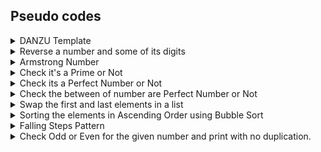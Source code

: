 ## Pseudo codes
<details>
<summary>DANZU Template</summary>
 <a href="https://dhanushgopi.github.io/">Concept</a>
 <p>Just code template the write the documentation of the pseudo codes!</p> 
 <ol>
  <li>Start the program</li>
    <li></li>
  <li>Stop the program</li>
  </ol>
</details>
<details>
<summary>Reverse a number and some of its digits </summary>
 <a href="https://medium.com/@ManBearPigCode/how-to-reverse-a-number-mathematically-97c556626ec6">Concept</a>
  <ol>
    <li>get the number</li>
    <li>create a var to store reverse number.</li>
    <li>create a var to store the summation number.</li> 
    <li>while num is not equal to zero, the enter the module.</li>
    <li>"num % 10" - gets the last number.</li>
    <li>"rev_num * 10 + digit" - adding up in reverse positional.</li>
    <li>"num // 10" - removes the last digit.</li>
    <li>"sum_num += digit" - summing up the last digit.</li>
    <li>print the reverse number and summation number.</li>
  </ol>
</details>

<details>
<summary>Armstrong Number </summary>
 <a href="https://pages.mtu.edu/~shene/COURSES/cs201/NOTES/chap04/arms.html">Concept</a>
  <p>sample numbers : 0, 1, 153, 370, 371, 407 1634, 8208 and 9474</p>
  <ol>
    <li>get the number a string</li>
    <li>create a "temp" var and store the getted str as int</li>
    <li>create a "arm" var to store the summation of squares.</li>
   <li>while temp is not equal to proceed in the module.</li>
    <li>"digit = temp % 10" - gets the last number.</li>
    <li>"squares = digit**len(str)" - digit gets squared by the len of the given digits</li>
    <li>"temp // 10" - removes the last digit for and make the next loop to access the next number.</li>
    <li>"arm+=squares" - summing up the last digit.</li>
   <li>if arm equals with the given number.</li>
    <li>print the Armstrong Number.</li>
   <li>else no</li>
  </ol>
</details>

<details>
<summary>Check it's a Prime or Not</summary>
 <a href="https://www.cuemath.com/numbers/prime-numbers/">Concept</a> 
 <p> "n" number will be get divisible by the "n" times and any of the divisibles gives "remainder as zero" it will be a "composite number". else it will be a "Prime Number"</p>
 <ol>
    <li>Get the number as int and store in a var as "number".</li>
    <li>Create a var as "flag" to store the flag value./li>
    <li>create a "for loop" and initiate from 2 to "number".</li>
    <li>"if number % i == 0". then, increment the flag.</li>
    <li>Break the loop.</li>
    <li>"if flag == 1" it's a Composite Number</li>
    <li>Else it will be a Prime Number</li>
  </ol>
</details>
<details>
<summary>Check its a Perfect Number or Not</summary>
 <p><a href="https://www.cuemath.com/numbers/perfect-numbers/">Concept</a></p>
 <p><a href="https://www.splashlearn.com/math-vocabulary/division/divisor">What is Divisor?</a></p>
 <p>The given number should be equal to the sum of it divisors is known as Perfect number. ex: 6, 1+2+3 = 6 </p> 
 <ol>
  <li>starts</li>
    <li>Get the "number"</li>
    <li>Create a "sum" var to hold the summation of the divisor</li>
  <li>Initate a "for loop" from "1 to number"</li>
  <li>if the "number % i == 0", then "sum" will increment by the "i" for the summation of the divisor and loops end.</li>
  <li>if "sum = number", then its a perfect number else it is a not perfect number</li>
  <li>Stops</li>
  </ol>
</details>


<details>
<summary>Check the between of number are Perfect Number or Not</summary>
 <a href="https://www.cuemath.com/numbers/perfect-numbers/">Concept</a>
 <p>The given number should be equal to the sum of it divisors is known as Perfect number. ex: 6, 1+2+3 = 6 </p> 
 <p>Just code template the write the documentation of the pseudo codes!</p> 
 <ol>
    <li>Get the "start" number and "end" number</li>
  <li>Create a "sum" to hold the summation of the divisor</li>
  <li>create a empty "list" to hold the founded perfect number</li>
  <li>Create "for loop with j" from "start to end+1"</li>
  <li>Create a another "for loop with i" from "1 to j"</li>
  <li> "j loop" is used to generate the "numerator" and "i loop" is used to generate the "denominator or divisors"</li>
  <li>Create a var "divisor" to perform the "j%i"</li>
  <li>if the "divisor == 0", then i variable will get added in the "sum" and both i and j loop ends</li>
  <li>if, "sum == j", then "j" will append in the "list" and "sum" will be made to "0" for the next "numerator or j"</li>
  <li>else, "sum" will be made to "0" for the next "numerator or j" </li>
  <li>Print the "List"</li>
  <li>Ends</li>
  </ol>
</details>
<details>
<summary>Swap the first and last elements in a list</summary>
 <a href="https://dhanushgopi.github.io/">Concept</a>
 <ol>
    <li>Start the program</li>
    <li>Creating a "genlist()" function to generate the list</li>
    <li>Inside the function, create a var "listlen" to get the length of the list</li>
    <li>A empty list "finallist" to hold the all elements</li>
    <li>Creating a "for i loop" in the range from "1 to listen" to append the each element in the "finallist".</li>
    <li>Inside the i loop, "listvalue" used to get the value for the list.</li>
  <li>"append" method will be used to append in the "finallist".</li>
  <li>outside the i loop, "finallist" will be "return and printed."</li>
  <li>"genlist()" stop</li>
  <li>create a "swapstart2end(list)" function and pass a formal paramter</li>
  <li> "a" var to hold the "list[0]"starting element and "b" var to hold the "list[-1]"last element in the list</li>
  <li>Remove the elements using the "index position" from the "list"</li>
  <li>"insert" method is used to insert the first element and "append" method is used to appended in last</li>
  <li>print and return the "list"</li>
  <li>"swapstart2end()" stop</li>
    <li>stop the program</li>
  </ol>
</details>


<details>
<summary>Sorting the elements in Ascending Order using Bubble Sort</summary>
 <a href="https://www.geeksforgeeks.org/bubble-sort/">Concept</a> 
 <ol>
  <li>Start the program</li>
    <li>Creating a "genlist()" function to generate the list</li>
    <li>Inside the function, create a var "listlen" to get the length of the list</li>
    <li>A empty list "finallist" to hold the all elements</li>
    <li>Creating a "for i loop" in the range from "1 to listen" to append the each element in the "finallist".</li>
    <li>Inside the i loop, "listvalue" used to get the value for the list.</li>
  <li>"append" method will be used to append in the "finallist".</li>
  <li>outside the i loop, "finallist" will be "return and printed."</li>
  <li>"genlist()" stop</li>
    <li>Create the "bubblesort()" function and pass the formal argument as "listhere"</li>
  <li>Inside the "bubblesort", create a var "listduplicate" and copy the entire elements from the "genlist()" function/li>
   <li>  create a for "i loop" from "0 to len(listduplicate)" to access the starting index element in the "listduplicate".</li>
  <li>Inside the "i loop", create an another for "j loop" from "i+1 to len(listduplicate)".</li>
  <li>Inside the "j loop", create a if condition to check the two adjacent elements as " listduplicated[i] >= listduplicated[i]" then, need to be swap there places.</li>
  <li>Swapping or interchanging the elements using the "temp" var.</li>
  <li>Then, print and return the "listduplicate" outside of the both "i and j loop"</li>
  <li>Program Stopped</li>
 </ol>
</details>

<details>
<summary>Falling Steps Pattern</summary>
 <a href="https://dhanushgopi.github.io/">Concept</a>
 <p>Just code as i wished to print the pattern</p> 
 <ol>
    <li>Start the program</li>
  <li>Create function as "fallingsteps()".</li>
  <li>Inside the function, create a var for the "pattervalue" and create a empty list as "patternholder" to hold the "pattervalue"</li>
  <li>Create a var to get the length of the patter "patternlength".</li>
  <li>Create a for 'i loop' from '0 to patternlength' for the increment of the pattern and append() used to add the element in the "patternholder" and 'i loop' ends</li>
  <li>Create a for 'j loop' from '0 to patternlength' for the decrement of the pattern and pop() used to remove the last element in the 'patternholder' and j loop 
 ends</li>
  <li>Stop the program</li>
  </ol>
</details>

<details>
<summary>Check Odd or Even for the given number and print with no duplication.</summary>
 <a href="https://dhanushgopi.github.io/">Concept</a>
 <ol>
  <li>Start the program</li>
    <li>Creating a "genlist()" function to generate the list</li>
    <li>Inside the function, create a var "listlen" to get the length of the list</li>
    <li>A empty list "finallist" to hold the all elements</li>
    <li>Creating a "for i loop" in the range from "1 to listen" to append the each element in the "finallist".</li>
    <li>Inside the i loop, "listvalue" used to get the value for the list.</li>
  <li>"append" method will be used to append in the "finallist".</li>
  <li>outside the i loop, "finallist" will be "return and printed."</li>
  <li>"genlist()" stop</li>
  <li>create function as "oddoreven()" and pass a formal argument as "listpassed"</li>
  <li>Create a two new list as respective "even and odd" to hold the elements.</li>
  <li>inside the oddoreven() function, create a for "j loop" from "0 to len(listpassed)" for access the element in the "listpassed".</li>
  <li>inside the "j loop", create elif block to check the accessed element is already in the "even an odd list"</li>
  <li>Inside the else, create another if else statement to check the accessed element is Odd or Even.</li>
  <li>append method is used to added the even elements to the even list and vice versa</li>
 <li>Print and return the Even and Odd list.</li>
  <li>Stop the program</li>
  </ol>
</details>




